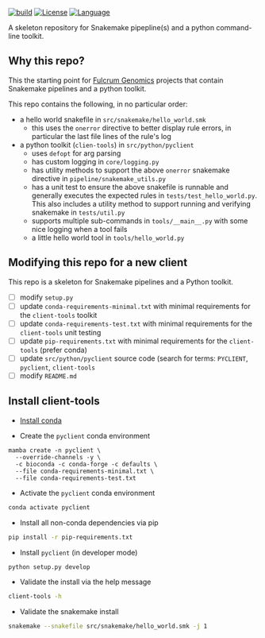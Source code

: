[![build](https://github.com/fulcrumgenomics/python-snakemake-skeleton/actions/workflows/pythonpackage.yml/badge.svg)](https://github.com/fulcrumgenomics/python-snakemake-skeleton/actions/workflows/pythonpackage.yml)
[![License](https://img.shields.io/badge/license-MIT-blue.svg)](https://github.com/fulcrumgenomics/fgbio/blob/main/LICENSE)
[![Language](https://img.shields.io/badge/python-3.6.10-brightgreen)](https://www.python.org/downloads/release/python-3610/)

A skeleton repository for Snakemake pipepline(s) and a python command-line toolkit.

## Why this repo?

This the starting point for [Fulcrum Genomics][fulcrum-genomics-link] projects that contain Snakemake pipelines
and a python toolkit.

This repo contains the following, in no particular order:

- a hello world snakefile in `src/snakemake/hello_world.smk`
  - this uses the `onerror` directive to better display rule errors, in particular the last file
    lines of the rule's log
- a python toolkit (`clien-tools`) in `src/python/pyclient`
  - uses `defopt` for arg parsing
  - has custom logging in `core/logging.py`
  - has utility methods to support the above `onerror` snakemake directive in `pipeline/snakemake_utils.py`
  - has a unit test to ensure the above snakefile is runnable and generally executes the expected rules in `tests/test_hello_world.py`.
    This also includes a utility method to support running and verifying snakemake in `tests/util.py`
  - supports multiple sub-commands in `tools/__main__.py` with some nice logging when a tool fails
  - a little hello world tool in `tools/hello_world.py`

## Modifying this repo for a new client

This repo is a skeleton for Snakemake pipelines and a Python toolkit.

- [ ] modify `setup.py`
- [ ] update `conda-requirements-minimal.txt` with minimal requirements for the `client-tools` toolkit
- [ ] update `conda-requirements-test.txt` with minimal requirements for the `client-tools` unit testing
- [ ] update `pip-requirements.txt` with minimal requirements for the `client-tools` (prefer conda)
- [ ] update `src/python/pyclient` source code (search for terms: `PYCLIENT`, `pyclient`, `client-tools`
- [ ] modify `README.md`

## Install client-tools

- [Install conda][conda-link]


- Create the `pyclient` conda environment


```console
mamba create -n pyclient \
  --override-channels -y \
  -c bioconda -c conda-forge -c defaults \
  --file conda-requirements-minimal.txt \
  --file conda-requirements-test.txt
```

- Activate the `pyclient` conda environment

```bash
conda activate pyclient
```

- Install all non-conda dependencies via pip

```bash
pip install -r pip-requirements.txt
```

- Install `pyclient` (in developer mode)

```bash
python setup.py develop
```

- Validate the install via the help message

```bash
client-tools -h
```

- Validate the snakemake install

```bash
snakemake --snakefile src/snakemake/hello_world.smk -j 1
```

[fulcrum-genomics-link]: https://www.fulcrumgenomics.com
[conda-link]: https://docs.conda.io/projects/conda/en/latest/user-guide/install/

